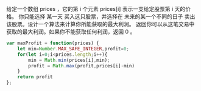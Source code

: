 给定一个数组 prices ，它的第 i 个元素 prices[i] 表示一支给定股票第 i 天的价格。
你只能选择 某一天 买入这只股票，并选择在 未来的某一个不同的日子 卖出该股票。设计一个算法来计算你所能获取的最大利润。
返回你可以从这笔交易中获取的最大利润。如果你不能获取任何利润，返回 0 。
```js
var maxProfit = function(prices) {
    let min=Number.MAX_SAFE_INTEGER,profit=0;
    for(let i=0;i<prices.length;i++){
        min = Math.min(prices[i],min);
        profit = Math.max(profit,prices[i]-min)
    }
    return profit
};
```